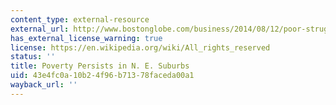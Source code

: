 ```yaml
---
content_type: external-resource
external_url: http://www.bostonglobe.com/business/2014/08/12/poor-struggle-behind-suburban-facade/mAd7SHYJ8JVV6nYGzmRTaK/story.html
has_external_license_warning: true
license: https://en.wikipedia.org/wiki/All_rights_reserved
status: ''
title: Poverty Persists in N. E. Suburbs
uid: 43e4fc0a-10b2-4f96-b713-78faceda00a1
wayback_url: ''
---
```

